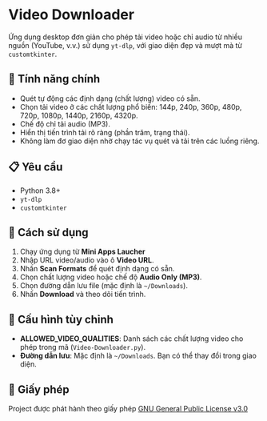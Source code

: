 # Video Downloader

Ứng dụng desktop đơn giản cho phép tải video hoặc chỉ audio từ nhiều nguồn (YouTube, v.v.) sử dụng `yt-dlp`, với giao diện đẹp và mượt mà từ `customtkinter`.

## 🚀 Tính năng chính

- Quét tự động các định dạng (chất lượng) video có sẵn.
- Chọn tải video ở các chất lượng phổ biến: 144p, 240p, 360p, 480p, 720p, 1080p, 1440p, 2160p, 4320p.
- Chế độ chỉ tải audio (MP3).
- Hiển thị tiến trình tải rõ ràng (phần trăm, trạng thái).
- Không làm đơ giao diện nhờ chạy tác vụ quét và tải trên các luồng riêng.

## 📋 Yêu cầu

- Python 3.8+
- `yt-dlp`
- `customtkinter`

## 🚦 Cách sử dụng

1. Chạy ứng dụng từ **Mini Apps Laucher**
2. Nhập URL video/audio vào ô **Video URL**.
3. Nhấn **Scan Formats** để quét định dạng có sẵn.
4. Chọn chất lượng video hoặc chế độ **Audio Only (MP3)**.
5. Chọn đường dẫn lưu file (mặc định là `~/Downloads`).
6. Nhấn **Download** và theo dõi tiến trình.

## 🔧 Cấu hình tùy chỉnh

- **ALLOWED_VIDEO_QUALITIES**: Danh sách các chất lượng video cho phép trong mã (`Video-Downloader.py`).
- **Đường dẫn lưu**: Mặc định là `~/Downloads`. Bạn có thể thay đổi trong giao diện.


## 📝 Giấy phép

Project được phát hành theo giấy phép [GNU General Public License v3.0](https://github.com/nguyenhhoa03/mini-apps/blob/main/LICENSE)

